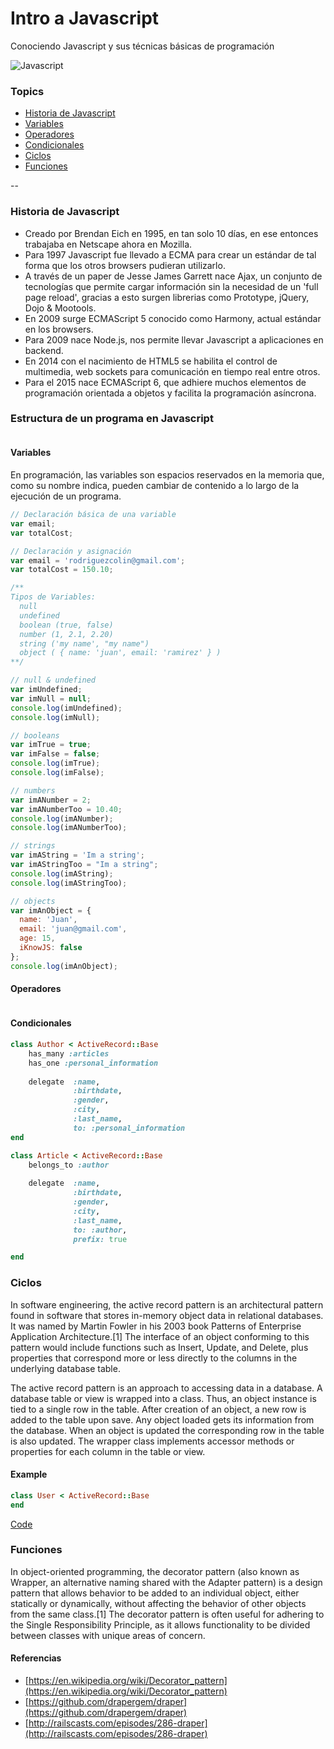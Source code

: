# Intro a Javascript

Conociendo Javascript y sus técnicas básicas de programación

![Javascript](http://gregfranko.com/images/JavaScript-logo-small.png)

### Topics

* [Historia de Javascript](#law-of-demeter)
* [Variables](#activerecord)
* [Operadores](#presenters)
* [Condicionales](#single-responsibility-principle)
* [Ciclos](#null-object-pattern)
* [Funciones](#factory)

--

### Historia de Javascript

* Creado por Brendan Eich en 1995, en tan solo 10 días, en ese entonces trabajaba en Netscape ahora en Mozilla.
* Para 1997 Javascript fue llevado a ECMA para crear un estándar de tal forma que los otros browsers pudieran utilizarlo.
* A través de un paper de Jesse James Garrett nace Ajax, un conjunto de tecnologías que permite cargar información sin la necesidad de un 'full page reload', gracias a esto surgen librerias como Prototype, jQuery, Dojo & Mootools.
* En 2009 surge ECMAScript 5 conocido como Harmony, actual estándar en los browsers.
* Para 2009 nace Node.js, nos permite llevar Javascript a aplicaciones en backend.
* En 2014 con el nacimiento de HTML5 se habilita el control de multimedia, web sockets para comunicación en tiempo real entre otros.
* Para el 2015 nace ECMAScript 6, que adhiere muchos elementos de programación orientada a objetos y facilita la programación asíncrona.

### Estructura de un programa en Javascript

```javascript
```

#### Variables

En programación, las variables son espacios reservados en la memoria que, como su nombre indica, pueden cambiar de contenido a lo largo de la ejecución de un programa.

```javascript
// Declaración básica de una variable
var email;
var totalCost;

// Declaración y asignación
var email = 'rodriguezcolin@gmail.com';
var totalCost = 150.10;

/**
Tipos de Variables:
  null
  undefined
  boolean (true, false)
  number (1, 2.1, 2.20)
  string ('my name', "my name")
  object ( { name: 'juan', email: 'ramirez' } )
**/

// null & undefined
var imUndefined;
var imNull = null;
console.log(imUndefined);
console.log(imNull);

// booleans
var imTrue = true;
var imFalse = false;
console.log(imTrue);
console.log(imFalse);

// numbers
var imANumber = 2;
var imANumberToo = 10.40;
console.log(imANumber);
console.log(imANumberToo);

// strings
var imAString = 'Im a string';
var imAStringToo = "Im a string";
console.log(imAString);
console.log(imAStringToo);

// objects
var imAnObject = {
  name: 'Juan',
  email: 'juan@gmail.com',
  age: 15,
  iKnowJS: false
};
console.log(imAnObject);
```

#### Operadores

```javascript
```

#### Condicionales

```ruby
class Author < ActiveRecord::Base
	has_many :articles
	has_one :personal_information
	
	delegate  :name,
	          :birthdate,
	          :gender,
	          :city,
	          :last_name,
	          to: :personal_information
end

class Article < ActiveRecord::Base
	belongs_to :author
	
	delegate  :name,
	          :birthdate,
	          :gender,
	          :city,
	          :last_name,
	          to: :author,
	          prefix: true

end
```

### Ciclos

In software engineering, the active record pattern is an architectural pattern found in software that stores in-memory object data in relational databases. It was named by Martin Fowler in his 2003 book Patterns of Enterprise Application Architecture.[1] The interface of an object conforming to this pattern would include functions such as Insert, Update, and Delete, plus properties that correspond more or less directly to the columns in the underlying database table.

The active record pattern is an approach to accessing data in a database. A database table or view is wrapped into a class. Thus, an object instance is tied to a single row in the table. After creation of an object, a new row is added to the table upon save. Any object loaded gets its information from the database. When an object is updated the corresponding row in the table is also updated. The wrapper class implements accessor methods or properties for each column in the table or view.

#### Example

```ruby
class User < ActiveRecord::Base
end
```

[Code](active_record)

### Funciones

In object-oriented programming, the decorator pattern (also known as Wrapper, an alternative naming shared with the Adapter pattern) is a design pattern that allows behavior to be added to an individual object, either statically or dynamically, without affecting the behavior of other objects from the same class.[1] The decorator pattern is often useful for adhering to the Single Responsibility Principle, as it allows functionality to be divided between classes with unique areas of concern.


#### Referencias

- [https://en.wikipedia.org/wiki/Decorator_pattern](https://en.wikipedia.org/wiki/Decorator_pattern)
- [https://github.com/drapergem/draper](https://github.com/drapergem/draper)
- [http://railscasts.com/episodes/286-draper](http://railscasts.com/episodes/286-draper)
